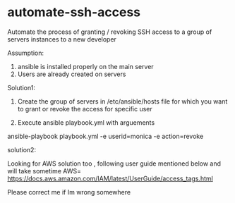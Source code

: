 # automate-ssh-access
Automate the process of granting / revoking SSH access to a group of servers instances to a new developer

Assumption: 
1. ansible is installed properly on the main server
2. Users are already created on servers

Solution1:

1. Create the group of servers in /etc/ansible/hosts file for which you want to grant or revoke the access for specific user

2. Execute ansible playbook.yml with arguements

ansible-playbook playbook.yml -e userid=monica -e action=revoke

solution2:

Looking for AWS solution too , following user guide mentioned below and will take sometime 
AWS= https://docs.aws.amazon.com/IAM/latest/UserGuide/access_tags.html


Please correct me if Im wrong somewhere
